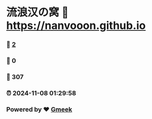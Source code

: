 # 流浪汉の窝 :link: https://nanvooon.github.io 
### :page_facing_up: [2](https://nanvooon.github.io/tag.html) 
### :speech_balloon: 0 
### :hibiscus: 307 
### :alarm_clock: 2024-11-08 01:29:58 
### Powered by :heart: [Gmeek](https://github.com/Meekdai/Gmeek)
